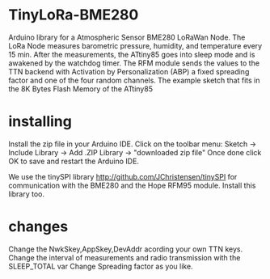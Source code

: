 # TinyLoRa-BME280
Arduino library for a Atmospheric Sensor BME280 LoRaWan Node.
The LoRa Node measures barometric pressure, humidity, and temperature every 15 min. 
After the measurements, the ATtiny85 goes into sleep mode and is awakened by the watchdog timer.
The RFM module sends the values to the TTN backend with Activation by Personalization (ABP) 
a fixed spreading factor and one of the four random channels.
The example sketch that fits in the 8K Bytes Flash Memory of the ATtiny85

# installing
Install the zip file in your Arduino IDE.
Click on the toolbar menu: Sketch -> Include Library -> Add .ZIP Library -> "downloaded zip file"
Once done click OK to save and restart the Arduino IDE.

We use the tinySPI library http://github.com/JChristensen/tinySPI
for communication with the BME280 and the Hope RFM95 module.
Install this library too.

# changes
Change the NwkSkey,AppSkey,DevAddr acording your own TTN keys.
Change the interval of measurements and radio transmission with the SLEEP_TOTAL var
Change Spreading factor as you like.
